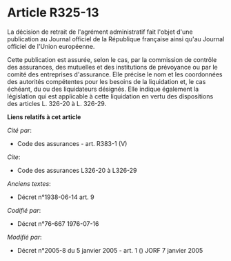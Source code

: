 # Article R325-13

La décision de retrait de l'agrément administratif fait l'objet d'une publication au Journal officiel de la République
française ainsi qu'au Journal officiel de l'Union européenne.

Cette publication est assurée, selon le cas, par la commission de contrôle des assurances, des mutuelles et des institutions
de prévoyance ou par le comité des entreprises d'assurance. Elle précise le nom et les coordonnées des autorités compétentes
pour les besoins de la liquidation et, le cas échéant, du ou des liquidateurs désignés. Elle indique également la législation
qui est applicable à cette liquidation en vertu des dispositions des articles L. 326-20 à L. 326-29.

**Liens relatifs à cet article**

_Cité par_:

  - Code des assurances - art. R383-1 (V)

_Cite_:

  - Code des assurances L326-20 à L326-29

_Anciens textes_:

  - Décret n°1938-06-14 art. 9

_Codifié par_:

  - Décret n°76-667 1976-07-16

_Modifié par_:

  - Décret n°2005-8 du 5 janvier 2005 - art. 1 () JORF 7 janvier 2005

